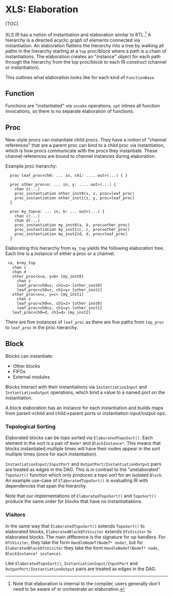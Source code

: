 # XLS: Elaboration

[TOC]

XLS IR has a notion of instantiation and elaboration similar to RTL.[^1] A
hierarchy is a directed acyclic graph of elements connected via instantiation.
An elaboration flattens the hierarchy into a tree by walking all paths in the
hierarchy starting at a `top` proc/block where a path is a chain of
instantiations. The elaboration creates an "instance" object for each path
through the hierarchy from the top proc/block to each IR construct (channel or
instantiation).

This outlines what elaboration looks like for each kind of `FunctionBase`.

## Function

Functions are "instantiated" via `invoke` operations. `opt` inlines all function
invocations, so there is no separate elaboration of functions.

## Proc

New-style procs can instantiate child procs. They have a notion of "channel
references" that are a parent proc can bind to a child proc via instantiation,
which is how procs communicate with the procs they instantiate. These channel
references are bound to channel instances during elaboration.

Example proc hierarchy:

```
  proc leaf_proc<ch0: ... in, ch1: .... out>(...) { }

  proc other_proc<x: ... in, y: .... out>(...) {
    chan z(...)
    proc_instantiation other_inst0(x, z, proc=leaf_proc)
    proc_instantiation other_inst1(z, y, proc=leaf_proc)
  }

  proc my_top<a: ... in, b: ... out>(...) {
    chan c(...)
    chan d(...)
    proc_instantiation my_inst0(a, b, proc=other_proc)
    proc_instantiation my_inst1(c, c, proc=other_proc)
    proc_instantiation my_inst2(d, d, proc=leaf_proc)
  }
```

Elaborating this hierarchy from `my_top` yields the following elaboration tree.
Each line is a instance of either a proc or a channel.

```
 <a, b>my_top
   chan c
   chan d
   other_proc<x=a, y=b> [my_inst0]
     chan z
     leaf_proc<ch0=x, ch1=z> [other_inst0]
     leaf_proc<ch0=z, ch1=y> [other_inst1]
   other_proc<x=c, y=c> [my_inst1]
     chan z
     leaf_proc<ch0=x, ch1=z> [other_inst0]
     leaf_proc<ch0=z, ch1=y> [other_inst1]
   leaf_proc<ch0=d, ch1=d> [my_inst2]
```

There are five instances of `leaf_proc` as there are five paths from `top_proc`
to `leaf_proc` in the proc hierarchy.

## Block

Blocks can instantiate:

-   Other blocks
-   FIFOs
-   External modules

Blocks interact with their instantiations via `InstantiationInput` and
`InstantiationOutput` operations, which bind a value to a named port on the
instantiation.

A block elaboration has an instance for each instantiation and builds maps from
parent→child and child→parent ports or instantiation input/output ops.

### Topological Sorting

Elaborated blocks can be topo sorted via `ElaboratedTopoSort()`. Each element in
the sort is a pair of `Node*` and `BlockInstance*`. This means that blocks
instantiated multiple times will have their nodes appear in the sort multiple
times (once for each instantiation).

`InstantiationInput/InputPort` and `OutputPort/InstantiationOutput` pairs are
treated as edges in the DAG. This is in contrast to the "unelaborated"
`TopoSort()` function which only produces a topo sort for an isolated `Block`.
An example use-case of `ElaboratedTopoSort()` is evaluating IR with dependencies
that span the hierarchy.

Note that our implementations of `ElaboratedTopoSort()` and `TopoSort()` produce
the same order for blocks that have no instantiatiations.

### Visitors

In the same way that `ElaboratedTopoSort()` extends `TopoSort()` to elaborated
blocks, `ElaboratedBlockDfsVisitor` extends `DfsVisitor` to elaborated blocks.
The main difference is the signature for op handlers. For `DfsVisitor`, they
take the form `HandleNodeT(NodeT* node)`, but for `ElaboratedBlockDfsVisitor`
they take the form `HandleNodeT(NodeT* node, BlockInstance* instance)`.

Like `ElaboratedTopoSort()`, `InstantiationInput/InputPort` and
`OutputPort/InstantiationOutput` pairs are treated as edges in the DAG.

[^1]: Note that elaboration is internal to the compiler, users generally don't
    need to be aware of or orchestrate an elaboration.
